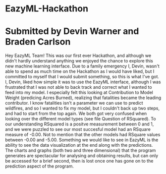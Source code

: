 # EazyML-Hackathon
# Submitted by Devin Warner and Braden Carlson
Hey EazyML Team! This was our first ever Hackathon, and although we didn't hardly understand anything we enjoyed the chance to explore this new machine learning interface. 
Due to a family emergency I, Devin, wasn't able to spend as much time on the Hackathon as I would have liked, but I committed to myself that I would submit something, so this is what I've got. 
I, Devin, liked how simple it was to use the EazyML interface, although I was frustrated that I was not able to back track and correct what I wanted to feed into my model. I especially felt this looking at Contribution to Model Weight (predicing Acres Burned), realizing that fatalities became the leading contributor. I know fatalities isn't a parameter we can use to predict wildfires, and so I wanted to fix my model, but I couldn't back up two steps, and had to start from the top again.
We both got very confused when looking over the different model types (see file Question of RSquared). To our understanding RSquared is a positve measurement between 0 and 1, and we were puzzled to see our most succesful model had an RSquare measure of -0.00. Not to mention that the other models had RSquare values between -0.00 and -5.00. 
Something we would like to see in EazyML is the ability to see the data visualization at the end along with the predictions. The charts and graphs (both two and three dimensional) that the program generates are spectacular for analysing and obtaining results, but can only be accessed for a brief second, then is lost once one has gone on to the prediction aspect of the program.
